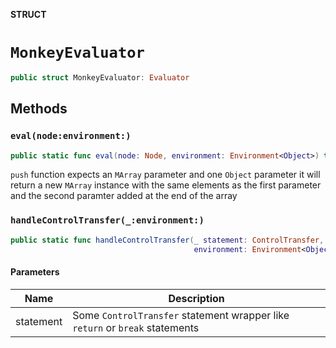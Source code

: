 **STRUCT**

# `MonkeyEvaluator`

```swift
public struct MonkeyEvaluator: Evaluator
```

## Methods
### `eval(node:environment:)`

```swift
public static func eval(node: Node, environment: Environment<Object>) throws -> Object?
```

`push` function expects an `MArray` parameter and one `Object` parameter
it will return a new `MArray` instance with the same elements as the first parameter
and the second paramter added at the end of the array

### `handleControlTransfer(_:environment:)`

```swift
public static func handleControlTransfer(_ statement: ControlTransfer,
                                         environment: Environment<Object>) throws -> Object?
```

#### Parameters

| Name | Description |
| ---- | ----------- |
| statement | Some `ControlTransfer` statement wrapper like `return` or `break` statements |